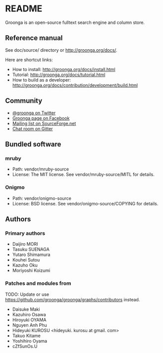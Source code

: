 # README

Groonga is an open-source fulltext search engine and column store.

## Reference manual

See doc/source/ directory or http://groonga.org/docs/.

Here are shortcut links:

  * How to install: http://groonga.org/docs/install.html
  * Tutorial: http://groonga.org/docs/tutorial.html
  * How to build as a developer: http://groonga.org/docs/contribution/development/build.html

## Community

  * [@groonga on Twitter](https://twitter.com/groonga/)
  * [Groonga page on Facebook](https://www.facebook.com/groonga)
  * [Mailing list on SourceForge.net](http://lists.sourceforge.net/mailman/listinfo/groonga-talk)
  * [Chat room on Gitter](https://gitter.im/groonga/public)

## Bundled software

### mruby

  * Path: vendor/mruby-source
  * License: The MIT license. See vendor/mruby-source/MITL for details.

### Onigmo

  * Path: vendor/onigmo-source
  * License: BSD license. See vendor/onigmo-source/COPYING for details.

## Authors

### Primary authors

  * Daijiro MORI <morita at razil. jp>
  * Tasuku SUENAGA <a at razil. jp>
  * Yutaro Shimamura <yu at razil. jp>
  * Kouhei Sutou <kou at cozmixng. org>
  * Kazuho Oku <kazuhooku at gmail. com>
  * Moriyoshi Koizumi <moriyoshi at gmail. com>

### Patches and modules from

TODO: Update or use
https://github.com/groonga/groonga/graphs/contributors instead.

  * Daisuke Maki <dmaki at cpan. org>
  * Kazuhiro Osawa <ko at yappo. ne. jp>
  * Hiroyuki OYAMA <oyama at module. jp>
  * Nguyen Anh Phu <phuna at users. sourceforge. net>
  * Hideyuki KUROSU <hideyuki. kurosu at gmail. com>
  * Takuo Kitame <kitame at valinux. co. jp>
  * Yoshihiro Oyama <yos-o at smilemark. com>
  * cZfSunOs.U <sunos at saita. ma>

